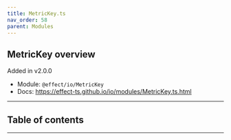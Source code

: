 ```yaml
---
title: MetricKey.ts
nav_order: 58
parent: Modules
---
```


## MetricKey overview

Added in v2.0.0

- Module: `@effect/io/MetricKey`
- Docs: https://effect-ts.github.io/io/modules/MetricKey.ts.html

---

<h2 class="text-delta">Table of contents</h2>

---
